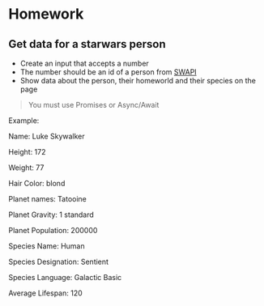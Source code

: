 # Homework
## Get data for a starwars person
* Create an input that accepts a number
* The number should be an id of a person from [SWAPI](https://swapi.co/)
* Show data about the person, their homeworld and their species on the page
> You must use Promises or Async/Await

Example:

Name: Luke Skywalker

Height: 172

Weight: 77

Hair Color: blond

Planet names: Tatooine

Planet Gravity: 1 standard

Planet Population: 200000

Species Name: Human

Species Designation: Sentient

Species Language: Galactic Basic

Average Lifespan: 120

